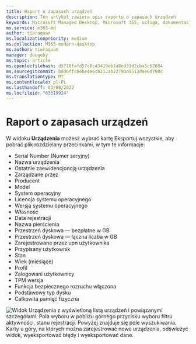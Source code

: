 ```yaml
---
title: Raport o zapasach urządzeń
description: Ten artykuł zawiera opis raportu o zapasach urządzeń
keywords: Microsoft Managed Desktop, Microsoft 365, usługa, dokumentacja
ms.service: m365-md
author: tiaraquan
ms.localizationpriority: medium
ms.collection: M365-modern-desktop
ms.author: tiaraquan
manager: dougeby
ms.topic: article
ms.openlocfilehash: d5710fafd57c0c43419eb1a8ed31d2cba5c62084
ms.sourcegitcommit: bdd6ffc6ebe4e6cb212ab22793d9513dae6d798c
ms.translationtype: MT
ms.contentlocale: pl-PL
ms.lasthandoff: 03/08/2022
ms.locfileid: "63319924"
---
```

# <a name="device-inventory-report"></a>Raport o zapasach urządzeń

W widoku **Urządzenia** możesz wybrać kartę Eksportuj  wszystkie, aby pobrać plik rozdzielany przecinkami, w tym te informacje:

- Serial Number (Numer seryjny)
- Nazwa urządzenia
- Ostatnie zaewidencjoncją urządzenia
- Zarządzane przez
- Producent
- Model
- System operacyjny
- Licencja systemu operacyjnego
- Wersja systemu operacyjnego
- Własność
- Data rejestracji
- Nazwa pierścienia
- Przestrzeń dyskowa — bezpłatne w GB
- Przestrzeń dyskowa — łączna liczba w GB
- Zarejestrowane przez upn użytkownika
- Przypisany użytkownik
- Stan
- Wiek (miesiące)
- Profil
- Zalogowani użytkownicy
- TPM wersja
- Funkcja bezpiecznego rozruchu włączona
- Podstawowy typ dysku
- Całkowita pamięć fizyczna

![Widok Urządzenia z wyświetloną listą urządzeń i powiązanymi szczegółami. Pola wyboru w pobliżu górnego przycisku wyboru filtru aktywności, stanu rejestracji. Powyżej znajduje się pole wyszukiwania. Karty u góry, na których można zarejestrować nowe urządzenia, odświeżyć widok, wyeksportować błędy i wyeksportować dane.](../../media/mmd-devices-view.png)
